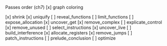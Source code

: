 Passes order (ch7)
  [x] graph coloring

  [x] shrink
  [x] uniquify
  [ ] reveal_functions
  [ ] limit_functions
  [ ] expose_allocation
  [x] uncover_get
  [x] remove_complex
  [ ] explicate_control
  [x] remove_unused
  [ ] select_instructions
  [x] uncover_live
  [ ] build_interference
  [x] allocate_registers
  [x] remove_jumps
  [ ] patch_instructions
  [ ] prelude_conclusion
  [ ] optimize
